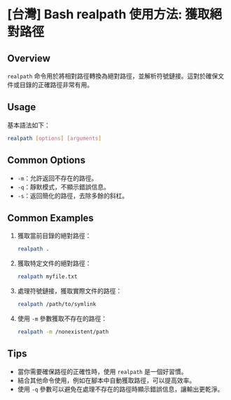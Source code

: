 # [台灣] Bash realpath 使用方法: 獲取絕對路徑

## Overview
`realpath` 命令用於將相對路徑轉換為絕對路徑，並解析符號鏈接。這對於確保文件或目錄的正確路徑非常有用。

## Usage
基本語法如下：
```bash
realpath [options] [arguments]
```

## Common Options
- `-m`：允許返回不存在的路徑。
- `-q`：靜默模式，不顯示錯誤信息。
- `-s`：返回簡化的路徑，去除多餘的斜杠。

## Common Examples
1. 獲取當前目錄的絕對路徑：
   ```bash
   realpath .
   ```

2. 獲取特定文件的絕對路徑：
   ```bash
   realpath myfile.txt
   ```

3. 處理符號鏈接，獲取實際文件的路徑：
   ```bash
   realpath /path/to/symlink
   ```

4. 使用 `-m` 參數獲取不存在的路徑：
   ```bash
   realpath -m /nonexistent/path
   ```

## Tips
- 當你需要確保路徑的正確性時，使用 `realpath` 是一個好習慣。
- 結合其他命令使用，例如在腳本中自動獲取路徑，可以提高效率。
- 使用 `-q` 參數可以避免在處理不存在的路徑時顯示錯誤信息，讓輸出更乾淨。